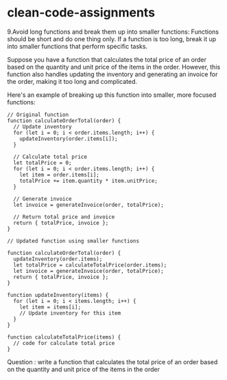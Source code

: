 # clean-code-assignments

9.Avoid long functions and break them up into smaller functions: Functions should be short and do one thing only. If a function is too long, break it up into smaller functions that perform specific tasks.

Suppose you have a function that calculates the total price of an order based on the quantity and unit price of the items in the order. However, this function also handles updating the inventory and generating an invoice for the order, making it too long and complicated.

Here's an example of breaking up this function into smaller, more focused functions:

```
// Original function
function calculateOrderTotal(order) {
  // Update inventory
  for (let i = 0; i < order.items.length; i++) {
    updateInventory(order.items[i]);
  }

  // Calculate total price
  let totalPrice = 0;
  for (let i = 0; i < order.items.length; i++) {
    let item = order.items[i];
    totalPrice += item.quantity * item.unitPrice;
  }

  // Generate invoice
  let invoice = generateInvoice(order, totalPrice);

  // Return total price and invoice
  return { totalPrice, invoice };
}

// Updated function using smaller functions

function calculateOrderTotal(order) {
  updateInventory(order.items);
  let totalPrice = calculateTotalPrice(order.items);
  let invoice = generateInvoice(order, totalPrice);
  return { totalPrice, invoice };
}

function updateInventory(items) {
  for (let i = 0; i < items.length; i++) {
    let item = items[i];
    // Update inventory for this item
  }
}

function calculateTotalPrice(items) {
  // code for calculate total price
}

```

Question : write a function that calculates the total price of an order based on the quantity and unit price of the items in the order
